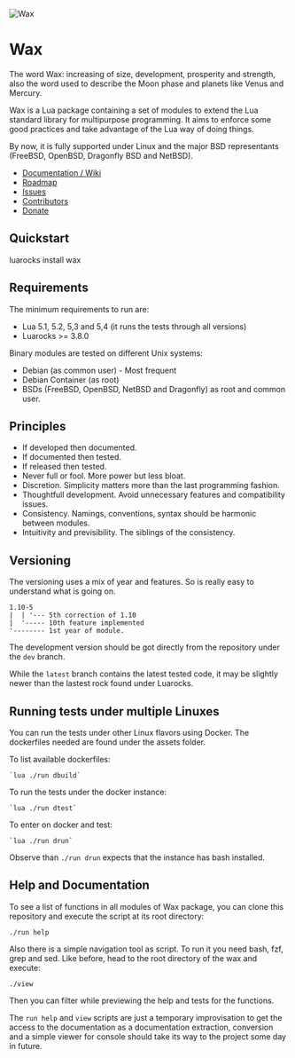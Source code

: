 ![Wax](https://repository-images.githubusercontent.com/527150563/25981ea3-4df3-4c7e-b496-6c66ee7a5574)

# Wax

The word Wax: increasing of size, development, prosperity and strength,
also the word used to describe the Moon phase and planets like Venus and Mercury.

Wax is a Lua package containing a set of modules to extend the Lua standard
library for multipurpose programming. It aims to enforce some good practices
and take advantage of the Lua way of doing things.

By now, it is fully supported under Linux and the major BSD representants
(FreeBSD, OpenBSD, Dragonfly BSD and NetBSD).

* [Documentation / Wiki](./wiki)
* [Roadmap](tree/meta/roadmap/)
* [Issues](tree/meta/issues/)
* [Contributors](tree/meta/contributors/)
* [Donate](https://liberapay.com/WaxLab/donate)


## Quickstart

luarocks install wax


## Requirements
The minimum requirements to run are:

* Lua 5.1, 5.2, 5,3 and 5,4 (it runs the tests through all versions)
* Luarocks >= 3.8.0

Binary modules are tested on different Unix systems:

* Debian (as common user) - Most frequent
* Debian Container (as root)
* BSDs (FreeBSD, OpenBSD, NetBSD and Dragonfly) as root and common user.


## Principles

* If developed then documented.
* If documented then tested.
* If released then tested.
* Never full or fool. More power but less bloat.
* Discretion. Simplicity matters more than the last programming fashion.
* Thoughtfull development. Avoid unnecessary features and compatibility issues.
* Consistency. Namings, conventions, syntax should be harmonic between modules.
* Intuitivity and previsibility. The siblings of the consistency.


## Versioning

The versioning uses a mix of year and features. So is really easy to understand
what is going on.

```
1.10-5
|  | '--- 5th correction of 1.10
|  '----- 10th feature implemented
'-------- 1st year of module.
```

The development version should be got directly from the repository under the
`dev` branch.

While the `latest` branch contains the latest tested code, it may be slightly
newer than the lastest rock found under Luarocks.


## Running tests under multiple Linuxes

You can run the tests under other Linux flavors using Docker. The dockerfiles
needed are found under the assets folder.

To list available dockerfiles:

	`lua ./run dbuild`

To run the tests under the docker instance:

	`lua ./run dtest`

To enter on docker and test:

	`lua ./run drun`

Observe than `./run drun` expects that the instance has bash installed.


## Help and Documentation

To see a list of functions in all modules of Wax package, you can clone this
repository and execute the script at its root directory:

	./run help

Also there is a simple navigation tool as script. To run it you need bash, fzf,
grep and sed. Like before, head to the root directory of the wax and execute:

	./view

Then you can filter while previewing the help and tests for the functions.

The `run help` and `view` scripts are just a temporary improvisation to get the
access to the documentation as a documentation extraction, conversion and a
simple viewer for console should take its way to the project some day in future.
